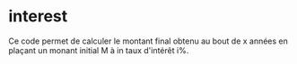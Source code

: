 # interest

Ce code permet de calculer le montant final obtenu au bout de x années en plaçant un monant initial M à in taux d'intérêt i%.
